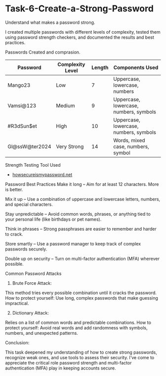 # Task-6-Create-a-Strong-Password
Understand what makes a password strong.

I created multiple passwords with different levels of complexity, tested them using password strength checkers, and documented the results and best practices.

Passwords Created and comprasion.

| Password                | Complexity Level | Length | Components Used                     |
|------------------------ |------------------|--------|-------------------------------------|
| Mango23                 | Low              | 7      | Uppercase, lowercase, numbers       |
| Vamsi@123               | Medium           | 9      | Uppercase, lowercase, numbers, symbols |
| #R3dSun$et              | High             | 10     | Uppercase, lowercase, numbers, symbols |
| Gl@ssW@ter2024          | Very Strong      | 14     | Words, mixed case, numbers, symbol  |

Strength Testing Tool Used
- [howsecureismypassword.net](https://howsecureismypassword.net)

Password Best Practices
Make it long – Aim for at least 12 characters. More is better.

Mix it up – Use a combination of uppercase and lowercase letters, numbers, and special characters.

Stay unpredictable – Avoid common words, phrases, or anything tied to your personal life (like birthdays or pet names).

Think in phrases – Strong passphrases are easier to remember and harder to crack.

Store smartly – Use a password manager to keep track of complex passwords securely.

Double up on security – Turn on multi-factor authentication (MFA) wherever possible.


Common Password Attacks

1. Brute Force Attack:

This method tries every possible combination until it cracks the password.
How to protect yourself: Use long, complex passwords that make guessing impractical.

2. Dictionary Attack:

Relies on a list of common words and predictable combinations.
How to protect yourself: Avoid real words and add randomness with symbols, numbers, and unexpected patterns.

Conclusion:

This task deepened my understanding of how to create strong passwords, recognize weak ones, and use tools to assess their security. I’ve come to appreciate the critical role password strength and multi-factor authentication (MFA) play in keeping accounts secure.



